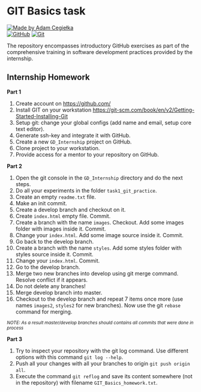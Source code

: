 # GIT Basics task

[![Made by Adam Cegiełka](https://img.shields.io/badge/made%20by%20-Adam%20Cegielka-blue.svg?style=flat-square)](https://adamcegielka.pl) <br>
[![GitHub](https://img.shields.io/badge/GitHub-Docs-7E5EDB.svg?logo=github)](https://docs.github.com/en)
[![Git](https://img.shields.io/badge/Git-Docs-f14e32.svg?logo=git)](https://git-scm.com/doc)

The repository encompasses introductory GitHub exercises as part of the comprehensive training in software development practices provided by the internship.

## Internship Homework

**Part 1**

1. Create account on https://github.com/ 
2. Install GIT on your workstation https://git-scm.com/book/en/v2/Getting-Started-Installing-Git
3. Setup git: change your global configs (add name and email, setup core text editor).
4. Generate ssh-key and integrate it with GitHub.
5. Create a new `GD_Internship` project on GitHub.
6. Clone project to your workstation.
7. Provide access for a mentor to your repository on GitHub.

**Part 2**

1. Open the git console in the `GD_Internship` directory and do the next steps.
2. Do all your experiments in the folder `task1_git_practice`.
3. Create an empty `readme.txt` file.
4. Make an init commit.
5. Create a develop branch and checkout on it.
6. Create `index.html` empty file. Commit.
7. Create a branch with the name `images`. Checkout. Add some images folder with images inside it. Commit.
8. Change your `index.html`. Add some image source inside it. Commit.
9. Go back to the develop branch.
10. Create a branch with the name `styles`. Add some styles folder with styles source inside it. Commit.
11. Change your `index.html`. Commit.
12. Go to the develop branch.
13. Merge two new branches into develop using git merge command. Resolve conflict if it appears.
14. Do not delete any branches!
15. Merge develop branch into master.
16. Checkout to the develop branch and repeat 7 items once more (use names `images2`, `styles2` for new branches). Now use the git `rebase` command for merging.  

<sub>*NOTE: As a result master/develop branches should contains all commits that were done in process*</sub>

**Part 3**

1. Try to inspect your repository with the git log command. Use different options with this command `git log --help`.
2. Push all your changes with all your branches to origin `git push origin all`.
3. Execute the command `git reflog` and save its content somewhere (not in the repository) with filename `GIT_Basics_homework.txt`.